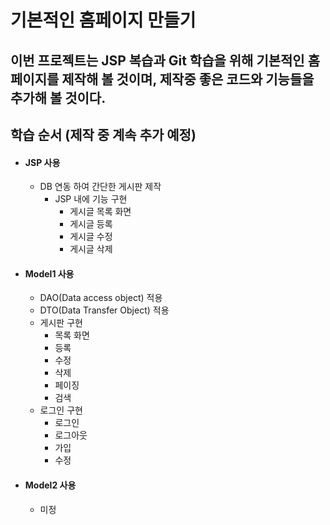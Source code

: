 # 기본적인 홈페이지 만들기
이번 프로젝트는 JSP 복습과 Git 학습을 위해 기본적인 홈페이지를 제작해 볼 것이며, 
제작중 좋은 코드와 기능들을 추가해 볼 것이다.
-------------------------------------------
## 학습 순서 (제작 중 계속 추가 예정)
* #### JSP 사용
    * DB 연동 하여 간단한 게시판 제작
        * JSP 내에 기능 구현
            * 게시글 목록 화면
            * 게시글 등록
            * 게시글 수정
            * 게시글 삭제


* #### Model1 사용
    * DAO(Data access object) 적용
    * DTO(Data Transfer Object) 적용
    * 게시판 구현
        * 목록 화면
        * 등록
        * 수정
        * 삭제
        * 페이징
        * 검색
    * 로그인 구현
        * 로그인
        * 로그아웃
        * 가입
        * 수정


* #### Model2 사용
    * 미정
    